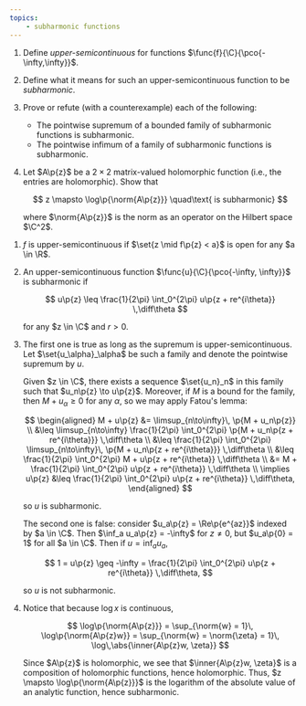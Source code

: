 ```yaml
---
topics:
    - subharmonic functions
---
```


<problem>

1. Define _upper-semicontinuous_ for functions $\func{f}{\C}{\pco{-\infty,\infty}}$.
2. Define what it means for such an upper-semicontinuous function to be _subharmonic_.
3. Prove or refute (with a counterexample) each of the following:
    - The pointwise supremum of a bounded family of subharmonic functions is subharmonic.
    - The pointwise infimum of a family of subharmonic functions is subharmonic.
4. Let $A\p{z}$ be a $2 \times 2$ matrix-valued holomorphic function (i.e., the entries are holomorphic). Show that

    $$
    z \mapsto \log\p{\norm{A\p{z}}}
    \quad\text{ is subharmonic}
    $$

    where $\norm{A\p{z}}$ is the norm as an operator on the Hilbert space $\C^2$.

</problem>

<solution>

1. $f$ is upper-semicontinuous if $\set{z \mid f\p{z} < a}$ is open for any $a \in \R$.

2. An upper-semicontinuous function $\func{u}{\C}{\pco{-\infty, \infty}}$ is subharmonic if

    $$
    u\p{z}
        \leq \frac{1}{2\pi} \int_0^{2\pi} u\p{z + re^{i\theta}} \,\diff\theta
    $$

    for any $z \in \C$ and $r > 0$.

3. The first one is true as long as the supremum is upper-semicontinuous. Let $\set{u_\alpha}_\alpha$ be such a family and denote the pointwise supremum by $u$.

    Given $z \in \C$, there exists a sequence $\set{u_n}_n$ in this family such that $u_n\p{z} \to u\p{z}$. Moreover, if $M$ is a bound for the family, then $M + u_\alpha \geq 0$ for any $\alpha$, so we may apply Fatou's lemma:

    $$
    \begin{aligned}
        M + u\p{z}
            &= \limsup_{n\to\infty}\, \p{M + u_n\p{z}} \\
            &\leq \limsup_{n\to\infty} \frac{1}{2\pi} \int_0^{2\pi} \p{M + u_n\p{z + re^{i\theta}}} \,\diff\theta \\
            &\leq \frac{1}{2\pi} \int_0^{2\pi} \limsup_{n\to\infty}\, \p{M + u_n\p{z + re^{i\theta}}} \,\diff\theta \\
            &\leq \frac{1}{2\pi} \int_0^{2\pi} M + u\p{z + re^{i\theta}} \,\diff\theta \\
            &= M + \frac{1}{2\pi} \int_0^{2\pi} u\p{z + re^{i\theta}} \,\diff\theta \\
        \implies
        u\p{z}
            &\leq \frac{1}{2\pi} \int_0^{2\pi} u\p{z + re^{i\theta}} \,\diff\theta,
    \end{aligned}
    $$

    so $u$ is subharmonic.

    The second one is false: consider $u_a\p{z} = \Re\p{e^{az}}$ indexed by $a \in \C$. Then $\inf_a u_a\p{z} = -\infty$ for $z \neq 0$, but $u_a\p{0} = 1$ for all $a \in \C$. Then if $u = \inf_a u_a$,

    $$
    1
        = u\p{z}
        \geq -\infty
        = \frac{1}{2\pi} \int_0^{2\pi} u\p{z + re^{i\theta}} \,\diff\theta,
    $$

    so $u$ is not subharmonic.

4. Notice that because $\log{x}$ is continuous,

    $$
    \log\p{\norm{A\p{z}}}
        = \sup_{\norm{w} = 1}\, \log\p{\norm{A\p{z}w}}
        = \sup_{\norm{w} = \norm{\zeta} = 1}\, \log\,\abs{\inner{A\p{z}w, \zeta}}
    $$

    Since $A\p{z}$ is holomorphic, we see that $\inner{A\p{z}w, \zeta}$ is a composition of holomorphic functions, hence holomorphic. Thus, $z \mapsto \log\p{\norm{A\p{z}}}$ is the logarithm of the absolute value of an analytic function, hence subharmonic.

</solution>

